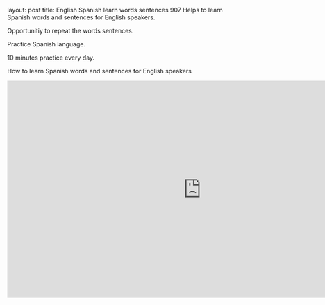 layout: post title: English Spanish learn words sentences 907 
Helps to learn Spanish words and sentences for English speakers.

Opportunitiy to repeat the words sentences.

Practice Spanish language.

10 minutes practice every day.

How to learn Spanish words and sentences for English speakers

<iframe width="891" height="501" src="https://www.youtube.com/embed/videoseries?list=PLO794kREfZK1fR0kq7q92DMzwY4jhv_cA" frameborder="0" allow="accelerometer; autoplay; clipboard-write; encrypted-media; gyroscope; picture-in-picture" allowfullscreen></iframe>
